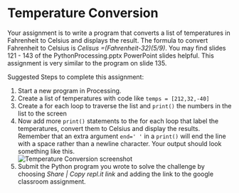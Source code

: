 Temperature Conversion
======================
Your assignment is to write a program that converts a list of temperatures in Fahrenheit to Celsius and displays the result. The formula to convert Fahrenheit to Celsius is *Celisus =(Fahrenheit-32)(5/9)*. You may find slides 121 - 143 of the PythonProcessing.pptx PowerPoint slides helpful. This assignment is very similar to the program on slide 135.

Suggested Steps to complete this assignment:
1. Start a new program in Processing. 
2. Create a list of temperatures with code like `temps = [212,32,-40]`
3. Create a for each loop to traverse the list and `print()` the numbers in the list to the screen
4. Now add more `print()` statements to the for each loop that label the temperatures, convert them to Celsius and display the results. Remember that an extra argument `end=' '` in a `print()` will end the line with a space rather than a newline character. Your output should look something like this.   
![Temperature Conversion screenshot](TemperatureConversion.png)
5. Submit the Python program you wrote to solve the challenge by choosing *Share | Copy repl.it link* and adding the link to the google classroom assignment.
